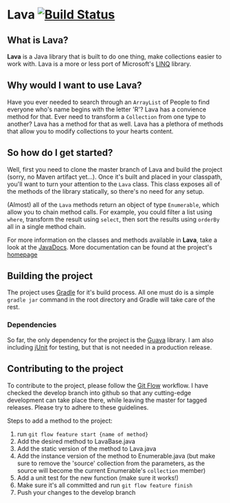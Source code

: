 # Lava [![Build Status](https://travis-ci.org/metaldrummer610/Lava.png)](https://travis-ci.org/metaldrummer610/Lava)

## What is Lava?
**Lava** is a Java library that is built to do one thing, make collections easier to work with. Lava is a more or less port of Microsoft's [LINQ](http://msdn.microsoft.com/en-us/library/vstudio/bb397926.aspx) library.

## Why would I want to use Lava?
Have you ever needed to search through an `ArrayList` of People to find everyone who's name begins with the letter 'R'? Lava has a convience method for that. Ever need to transform a `Collection` from one type to another? Lava has a method for that as well. Lava has a plethora of methods that allow you to modify collections to your hearts content.

## So how do I get started?
Well, first you need to clone the master branch of Lava and build the project (sorry, no Maven artifact yet...). Once it's built and placed in your classpath, you'll want to turn your attention to the `Lava` class. This class exposes all of the methods of the library statically, so there's no need for any setup. 

(Almost) all of the `Lava` methods return an object of type `Enumerable`, which allow you to chain method calls. For example, you could filter a list using `where`, transform the result using `select`, then sort the results using `orderBy` all in a single method chain.

For more information on the classes and methods available in **Lava**, take a look at the [JavaDocs](http://metaldrummer610.github.com/Lava/javadoc/). More documentation can be found at the project's [homepage](http://metaldrummer610.github.com/Lava)

## Building the project
The project uses [Gradle](http://www.gradle.org/) for it's build process. All one must do is a simple `gradle jar` command in the root directory and Gradle will take care of the rest.

### Dependencies
So far, the only dependency for the project is the [Guava](https://code.google.com/p/guava-libraries/) library. I am also including [jUnit](http://junit.sourceforge.net/) for testing, but that is not needed in a production release.

## Contributing to the project
To contribute to the project, please follow the [Git Flow](https://github.com/nvie/gitflow) workflow. I have checked the develop branch into github so that any cutting-edge development can take place there, while leaving the master for tagged releases. Please try to adhere to these guidelines.

Steps to add a method to the project:

1. run `git flow feature start {name of method}`
2. Add the desired method to LavaBase.java
3. Add the static version of the method to Lava.java
4. Add the instance version of the method to Enumerable.java (but make sure to remove the 'source' collection from the parameters, as the source will become the current Enumerable's `collection` member)
5. Add a unit test for the new function (make sure it works!)
6. Make sure it's all committed and run `git flow feature finish`
7. Push your changes to the develop branch
